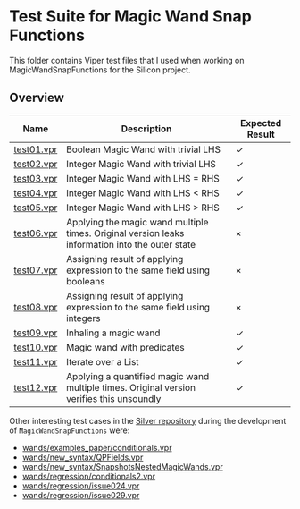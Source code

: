 # Test Suite for Magic Wand Snap Functions

This folder contains Viper test files that I used when working on MagicWandSnapFunctions for the Silicon project.

## Overview

| Name                       | Description                                                                                     | Expected Result |
|----------------------------|-------------------------------------------------------------------------------------------------|-----------------|
| [test01.vpr](./test01.vpr) | Boolean Magic Wand with trivial LHS                                                             | ✓               |
| [test02.vpr](./test02.vpr) | Integer Magic Wand with trivial LHS                                                             | ✓               |
| [test03.vpr](./test03.vpr) | Integer Magic Wand with LHS = RHS                                                               | ✓               |
| [test04.vpr](./test04.vpr) | Integer Magic Wand with LHS < RHS                                                               | ✓               |
| [test05.vpr](./test05.vpr) | Integer Magic Wand with LHS > RHS                                                               | ✓               |
| [test06.vpr](./test06.vpr) | Applying the magic wand multiple times. Original version leaks information into the outer state | ×               |
| [test07.vpr](./test07.vpr) | Assigning result of applying expression to the same field using booleans                        | ×               |
| [test08.vpr](./test08.vpr) | Assigning result of applying expression to the same field using integers                        | ×               |
| [test09.vpr](./test09.vpr) | Inhaling a magic wand                                                                           | ✓               |
| [test10.vpr](./test10.vpr) | Magic wand with predicates                                                                      | ✓               |
| [test11.vpr](./test11.vpr) | Iterate over a List                                                                             | ✓               |
| [test12.vpr](./test12.vpr) | Applying a quantified magic wand multiple times. Original version verifies this unsoundly       | ✓               |

Other interesting test cases in the [Silver repository](https://github.com/viperproject/silver/tree/master/src/test/resources) during the development of `MagicWandSnapFunctions` were:
* [wands/examples_paper/conditionals.vpr](https://github.com/viperproject/silver/tree/master/src/test/resources/wands/examples_paper/conditionals.vpr)
* [wands/new_syntax/QPFields.vpr](https://github.com/viperproject/silver/tree/master/src/test/resources/wands/new_syntax/QPFields.vpr)
* [wands/new_syntax/SnapshotsNestedMagicWands.vpr](https://github.com/viperproject/silver/tree/master/src/test/resources/wands/new_syntax/SnapshotsNestedMagicWands.vpr)
* [wands/regression/conditionals2.vpr](https://github.com/viperproject/silver/tree/master/src/test/resources/wands/regression/conditionals2.vpr)
* [wands/regression/issue024.vpr](https://github.com/viperproject/silver/tree/master/src/test/resources/wands/regression/issue024.vpr)
* [wands/regression/issue029.vpr](https://github.com/viperproject/silver/tree/master/src/test/resources/wands/regression/issue029.vpr)
